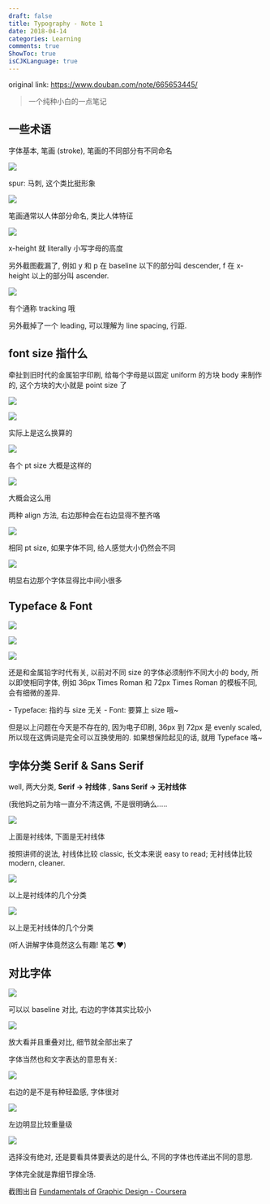 ```yaml
---
draft: false
title: Typography - Note 1
date: 2018-04-14
categories: Learning
comments: true
ShowToc: true
isCJKLanguage: true
---
```


original link: https://www.douban.com/note/665653445/

> 一个纯种小白的一点笔记

## 一些术语

字体基本, 笔画 (stroke), 笔画的不同部分有不同命名

![](https://static.zhuzi.dev/2018/04/Typography---Note-1/p49864709.jpg)

spur: 马刺, 这个类比挺形象

![](https://static.zhuzi.dev/2018/04/Typography---Note-1/p49864711.jpg)

笔画通常以人体部分命名, 类比人体特征

![](https://static.zhuzi.dev/2018/04/Typography---Note-1/p49864713.jpg)

x-height 就 literally 小写字母的高度

另外截图截漏了, 例如 y 和 p 在 baseline 以下的部分叫 descender, f 在 x-height 以上的部分叫 ascender.

![](https://static.zhuzi.dev/2018/04/Typography---Note-1/p49864712.jpg)

有个通称 tracking 哦

另外截掉了一个 leading, 可以理解为 line spacing, 行距.

## font size 指什么

牵扯到旧时代的金属铅字印刷, 给每个字母是以固定 uniform 的方块 body 来制作的, 这个方块的大小就是 point size 了

![](https://static.zhuzi.dev/2018/04/Typography---Note-1/p49864861.jpg)

![](https://static.zhuzi.dev/2018/04/Typography---Note-1/p49864862.jpg)

实际上是这么换算的

![](https://static.zhuzi.dev/2018/04/Typography---Note-1/p49864864.jpg)

各个 pt size 大概是这样的

![](https://static.zhuzi.dev/2018/04/Typography---Note-1/p49864863.jpg)

大概会这么用

两种 align 方法, 右边那种会在右边显得不整齐咯

![](https://static.zhuzi.dev/2018/04/Typography---Note-1/p49864947.jpg)

相同 pt size, 如果字体不同, 给人感觉大小仍然会不同

![](https://static.zhuzi.dev/2018/04/Typography---Note-1/p49864948.jpg)

明显右边那个字体显得比中间小很多

## Typeface & Font

![](https://static.zhuzi.dev/2018/04/Typography---Note-1/p49864998.jpg)

![](https://static.zhuzi.dev/2018/04/Typography---Note-1/p49864999.jpg)

![](https://static.zhuzi.dev/2018/04/Typography---Note-1/p49865000.jpg)

还是和金属铅字时代有关, 以前对不同 size 的字体必须制作不同大小的 body, 所以即使相同字体, 例如 36px Times Roman 和 72px Times Roman 的模板不同, 会有细微的差异.

\- Typeface: 指的与 size 无关 - Font: 要算上 size 哦~

但是以上问题在今天是不存在的, 因为电子印刷, 36px 到 72px 是 evenly scaled, 所以现在这俩词是完全可以互换使用的. 如果想保险起见的话, 就用 Typeface 咯~

## 字体分类 Serif & Sans Serif

well, 两大分类, **Serif -> 衬线体** , **Sans Serif -> 无衬线体**

(我他妈之前为啥一直分不清这俩, 不是很明确么.....

![](https://static.zhuzi.dev/2018/04/Typography---Note-1/p49865141.jpg)

上面是衬线体, 下面是无衬线体

按照讲师的说法, 衬线体比较 classic, 长文本来说 easy to read; 无衬线体比较 modern, cleaner.

![](https://static.zhuzi.dev/2018/04/Typography---Note-1/p49865178.jpg)

以上是衬线体的几个分类

![](https://static.zhuzi.dev/2018/04/Typography---Note-1/p49865177.jpg)

以上是无衬线体的几个分类

(听人讲解字体竟然这么有趣! 笔芯 ❤️)

## 对比字体

![](https://static.zhuzi.dev/2018/04/Typography---Note-1/p49865231.jpg)

可以以 baseline 对比, 右边的字体其实比较小

![](https://static.zhuzi.dev/2018/04/Typography---Note-1/p49865232.jpg)

放大看并且重叠对比, 细节就全部出来了

字体当然也和文字表达的意思有关:

![](https://static.zhuzi.dev/2018/04/Typography---Note-1/p49865233.jpg)

右边的是不是有种轻盈感, 字体很对

![](https://static.zhuzi.dev/2018/04/Typography---Note-1/p49865234.jpg)

左边明显比较重量级

![](https://static.zhuzi.dev/2018/04/Typography---Note-1/p49865235.jpg)

选择没有绝对, 还是要看具体要表达的是什么, 不同的字体也传递出不同的意思.

字体完全就是靠细节撑全场.

截图出自 [Fundamentals of Graphic Design - Coursera](https://www.coursera.org/learn/fundamentals-of-graphic-design)
